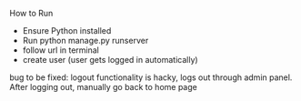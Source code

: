 How to Run
- Ensure Python installed
- Run python manage.py runserver
- follow url in terminal
- create user (user gets logged in automatically)

bug to be fixed: logout functionality is hacky, logs out through admin panel. After logging out, manually go back to home page